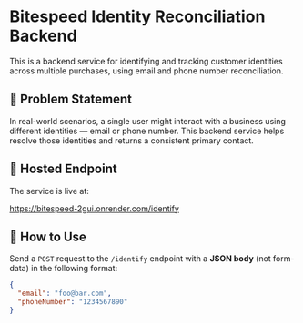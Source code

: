 # Bitespeed Identity Reconciliation Backend

This is a backend service for identifying and tracking customer identities across multiple purchases, using email and phone number reconciliation.

## 📌 Problem Statement

In real-world scenarios, a single user might interact with a business using different identities — email or phone number. This backend service helps resolve those identities and returns a consistent primary contact.

## 🔗 Hosted Endpoint

The service is live at:

https://bitespeed-2gui.onrender.com/identify


## 🚀 How to Use

Send a `POST` request to the `/identify` endpoint with a **JSON body** (not form-data) in the following format:

```json
{
  "email": "foo@bar.com",
  "phoneNumber": "1234567890"
}
